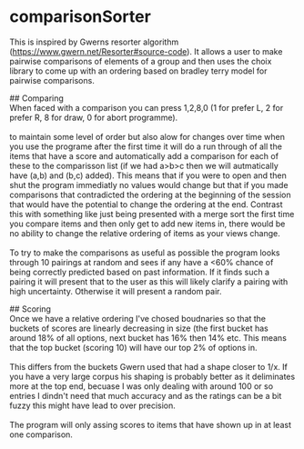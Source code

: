 # comparisonSorter
This is inspired by Gwerns resorter algorithm (https://www.gwern.net/Resorter#source-code). It allows a user to make pairwise comparisons of elements of a group and then uses the choix library to come up with an ordering based on bradley terry model for pairwise comparisons. 

</p>
## Comparing
</br>
When faced with a comparison you can press 1,2,8,0 (1 for prefer L, 2 for prefer R, 8 for draw, 0 for abort programme). </br></br>
to maintain some level of order but also alow for changes over time when you use the programe after the first time it will do a run through of all the items that have a score and automatically add a comparison for each of these to the comparisson list (if we had a>b>c then we will autmatically have (a,b) and (b,c) added). This means that if you were to open and then shut the program immediatly no values would change but that if you made comparisons that contradicted the ordering at the beginning of the session that would have the potential to change the ordering at the end. Contrast this with something like just being presented with a merge sort the first time you compare items and then only get to add new items in, there would be no ability to change the relative ordering of items as your views change.</br></br>
To try to make the comparisons as useful as possible the program looks through 10 pairings at random and sees if any have a <60% chance of being correctly predicted based on past information. If it finds such a pairing it will present that to the user as this will likely clarify a pairing with high uncertainty. Otherwise it will present a random pair.

</p>
## Scoring 
</br>
Once we have a relative ordering I've chosed boudnaries so that the buckets of scores are linearly decreasing in size (the first bucket has around 18% of all options, next bucket has 16% then 14% etc. This means that the top bucket (scoring 10) will have our top 2% of options in.</br></br>
This differs from the buckets Gwern used that had a shape closer to 1/x. If you have a very large corpus his shaping is probably better as it deliminates more at the top end, becuase I was only dealing with around 100 or so entries I dindn't need that much accuracy and as the ratings can be a bit fuzzy this might have lead to over precision. 
</br></br>
The program will only assing scores to items that have shown up in at least one comparison.

